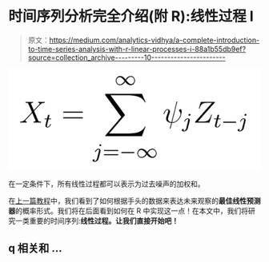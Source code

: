 # 时间序列分析完全介绍(附 R):线性过程 I

> 原文：<https://medium.com/analytics-vidhya/a-complete-introduction-to-time-series-analysis-with-r-linear-processes-i-88a1b55db9ef?source=collection_archive---------10----------------------->

![](img/036ca0962743f6d39437ae927f596299.png)

在一定条件下，所有线性过程都可以表示为过去噪声的加权和。

在[上一篇教程](/analytics-vidhya/a-complete-introduction-to-time-series-analysis-with-r-prediction-1-best-predictors-ii-bd710aa8b10d)中，我们看到了如何根据手头的数据来表达未来观察的**最佳线性预测器**的概率形式。我们将在后面看到如何在 R 中实现这一点！在本文中，我们将研究一类重要的时间序列:**线性过程。让我们直接开始吧！**

## **q 相关和** …